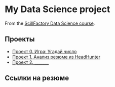 # My Data Science project

From the [ScillFactory Data Science course](https://scillfactory.ru/data-scientist).

## Проекты

* [Проект 0. Игра: Угадай число](https://github.com/Kovyljan/sf_data_science/tree/main/project_0)
* [Проект 1. Анализ резюме из HeadHunter](https://github.com/Kovyljan/sf_data_science/tree/main/project_1)
* [Проект 2. _______](___)

## Ссылки на резюме